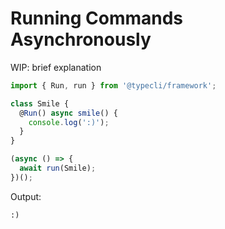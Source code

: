 # Running Commands Asynchronously

WIP: brief explanation

```ts
import { Run, run } from '@typecli/framework';

class Smile {
  @Run() async smile() {
    console.log(':)');    
  }
}

(async () => {
  await run(Smile);
})();
```

Output:

```
:)
```


